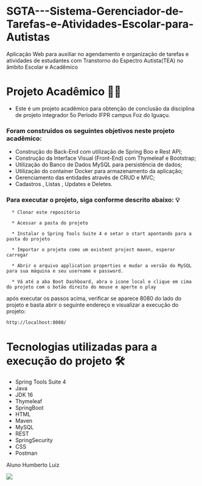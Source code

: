 # SGTA---Sistema-Gerenciador-de-Tarefas-e-Atividades-Escolar-para-Autistas
Aplicação Web para auxiliar no agendamento e organização de tarefas e atividades de estudantes com Transtorno do Espectro Autista(TEA) no âmbito Escolar e Acadêmico

# Projeto Acadêmico 👨‍🎓

* Este é um projeto acadêmico para obtenção de conclusão da disciplina de projeto integrador 5o Período IFPR campus Foz do Iguaçu.

### Foram construidos os seguintes objetivos neste projeto acadêmico:

* Construção do Back-End com utilização de Spring Boo e Rest API;
* Construção da Interface Visual (Front-End) com Thymeleaf e Bootstrap;
* Utilização do Banco de Dados MySQL para persistência de dados;
* Utilização do container Docker para armazenamento da aplicação;
* Gerenciamento das entidades através de CRUD e MVC;
* Cadastros , Listas , Updates e Deletes.

### Para executar o projeto, siga conforme descrito abaixo: 💡

```
  * Clonar este repositório

  * Acessar a pasta do projeto

  * Instalar o Spring Tools Suite 4 e setar o start apontando para a pasta do projeto
  
  * Importar o projeto como um existent project maven, esperar carregar
   
  * Abrir o arquivo application properties e mudar a versão do MySQL para sua máquina e seu username e password.

  * Vá até a aba Boot Dashboard, abra o icone local e clique em cima do projeto com o botão direito do mouse e aperte o play
  ```
  após executar os passos acima, verificar se aparece 8080 do lado do projeto e basta abrir o seguinte endereço e visualizar a execução do projeto:

```
http://localhost:8080/
```

# Tecnologias utilizadas para a execução do projeto 🛠

* Spring Tools Suite 4
* Java
* JDK 16
* Thymeleaf
* SpringBoot
* HTML
* Maven
* MySQL
* REST
* SpringSecurity
* CSS
* Postman

Aluno Humberto Luiz 
<div>
<a href="https://www.linkedin.com/in/humbertoluiz/" target="_blank"><img src="https://img.shields.io/badge/-LinkedIn-%230077B5?style=for-the-badge&logo=linkedin&logoColor=white" target="_blank"></a>   
</div>
